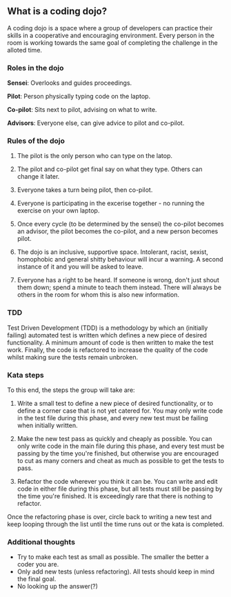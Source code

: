 ## What is a coding dojo?

A coding dojo is a space where a group of developers can practice their skills in a cooperative and encouraging environment. Every person in the room is working towards the same goal of completing the challenge in the alloted time.

### Roles in the dojo

**Sensei**: Overlooks and guides proceedings.

**Pilot**: Person physically typing code on the laptop.

**Co-pilot**: Sits next to pilot, advising on what to write.

**Advisors**: Everyone else, can give advice to pilot and co-pilot.

### Rules of the dojo

1. The pilot is the only person who can type on the latop.

2. The pilot and co-pilot get final say on what they type. Others can change it later.

3. Everyone takes a turn being pilot, then co-pilot.

4. Everyone is participating in the excerise together - no running the exercise on your own laptop.

5. Once every cycle (to be determined by the sensei) the co-pilot becomes an advisor, the pilot becomes the co-pilot, and a new person becomes pilot.

6. The dojo is an inclusive, supportive space. Intolerant, racist, sexist, homophobic and general shitty behaviour will incur a warning. A second instance of it and you will be asked to leave.

7. Everyone has a right to be heard. If someone is wrong, don't just shout them down; spend a minute to teach them instead. There will always be others in the room for whom this is also new information.

### TDD

Test Driven Development (TDD) is a methodology by which an (initially failing) automated test is written which defines a new piece of desired functionality. A minimum amount of code is then written to make the test work. Finally, the code is refactored to increase the quality of the code whilst making sure the tests remain unbroken.

### Kata steps

To this end, the steps the group will take are:

1. Write a small test to define a new piece of desired functionality, or to define a corner case that is not yet catered for. You may only write code in the test file during this phase, and every new test must be failing when initially written.

2. Make the new test pass as quickly and cheaply as possible. You can only write code in the main file during this phase, and every test must be passing by the time you're finished, but otherwise you are encouraged to cut as many corners and cheat as much as possible to get the tests to pass.

3. Refactor the code wherever you think it can be. You can write and edit code in either file during this phase, but all tests must still be passing by the time you're finished. It is exceedingly rare that there is nothing to refactor.

Once the refactoring phase is over, circle back to writing a new test and keep looping through the list until the time runs out or the kata is completed.

### Additional thoughts

- Try to make each test as small as possible. The smaller the better a coder you are.
- Only add new tests (unless refactoring). All tests should keep in mind the final goal.
- No looking up the answer(?)